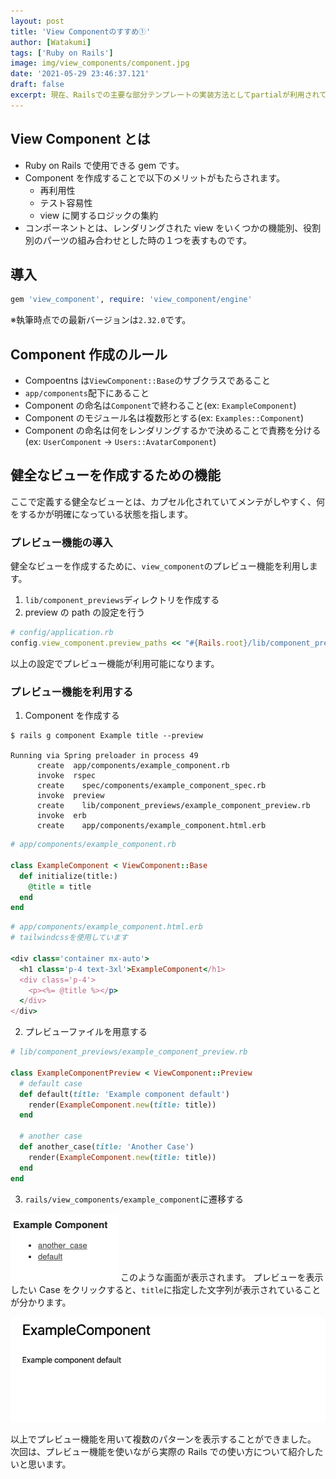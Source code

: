 ```yaml
---
layout: post
title: 'View Componentのすすめ①'
author: [Watakumi]
tags: ['Ruby on Rails']
image: img/view_components/component.jpg
date: '2021-05-29 23:46:37.121'
draft: false
excerpt: 現在、Railsでの主要な部分テンプレートの実装方法としてpartialが利用されていますが、アプリケーションが複雑になると、viewのロジックの豊富さが可読性の低下をもたらします。ここでは、viewのロジックをカプセル化し可読性を高めるための手段としてview_componentを紹介します。
---
```


## View Component とは

- Ruby on Rails で使用できる gem です。
- Component を作成することで以下のメリットがもたらされます。
  - 再利用性
  - テスト容易性
  - view に関するロジックの集約
- コンポーネントとは、レンダリングされた view をいくつかの機能別、役割別のパーツの組み合わせとした時の１つを表すものです。

## 導入

```rb
gem 'view_component', require: 'view_component/engine'
```

※執筆時点での最新バージョンは`2.32.0`です。

## Component 作成のルール

- Compoentns は`ViewComponent::Base`のサブクラスであること
- `app/components`配下にあること
- Component の命名は`Component`で終わること(ex: `ExampleComponent`)
- Component のモジュール名は複数形とする(ex: `Examples::Component`)
- Component の命名は何をレンダリングするかで決めることで責務を分ける(ex: `UserComponent` -> `Users::AvatarComponent`)

## 健全なビューを作成するための機能

ここで定義する健全なビューとは、カプセル化されていてメンテがしやすく、何をするかが明確になっている状態を指します。

### プレビュー機能の導入

健全なビューを作成するために、`view_component`のプレビュー機能を利用します。

1. `lib/component_previews`ディレクトリを作成する
2. preview の path の設定を行う

```ruby
# config/application.rb
config.view_component.preview_paths << "#{Rails.root}/lib/component_previews"
```

以上の設定でプレビュー機能が利用可能になります。

### プレビュー機能を利用する

1.  Component を作成する

```
$ rails g component Example title --preview

Running via Spring preloader in process 49
      create  app/components/example_component.rb
      invoke  rspec
      create    spec/components/example_component_spec.rb
      invoke  preview
      create    lib/component_previews/example_component_preview.rb
      invoke  erb
      create    app/components/example_component.html.erb
```

```rb
# app/components/example_component.rb

class ExampleComponent < ViewComponent::Base
  def initialize(title:)
    @title = title
  end
end
```

```rb
# app/components/example_component.html.erb
# tailwindcssを使用しています

<div class='container mx-auto'>
  <h1 class='p-4 text-3xl'>ExampleComponent</h1>
  <div class='p-4'>
    <p><%= @title %></p>
  </div>
</div>
```

2. プレビューファイルを用意する

```rb
# lib/component_previews/example_component_preview.rb

class ExampleComponentPreview < ViewComponent::Preview
  # default case
  def default(title: 'Example component default')
    render(ExampleComponent.new(title: title))
  end

  # another case
  def another_case(title: 'Another Case')
    render(ExampleComponent.new(title: title))
  end
end
```

3. `rails/view_components/example_component`に遷移する

![view_component_previews](img/view_components/component_previews.png)
このような画面が表示されます。
プレビューを表示したい Case をクリックすると、`title`に指定した文字列が表示されていることが分かります。

![default](img/view_components/default.png)

以上でプレビュー機能を用いて複数のパターンを表示することができました。
次回は、プレビュー機能を使いながら実際の Rails での使い方について紹介したいと思います。
